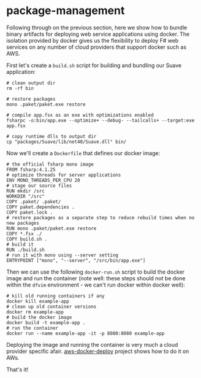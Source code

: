 # package-management

Following through on the previous section, here we show how to bundle binary artifacts for deploying web service applications using docker. The isolation provided by docker gives us the flexibility to deploy F# web services on any number of cloud providers that support docker such as AWS.

First let's create a `build.sh` script for building and bundling our Suave application:


```
# clean output dir
rm -rf bin

# restore packages
mono .paket/paket.exe restore

# compile app.fsx as an exe with optimizations enabled                        
fsharpc -o:bin/app.exe --optimize+ --debug- --tailcalls+ --target:exe app.fsx                                                      

# copy runtime dlls to output dir                                             
cp "packages/Suave/lib/net40/Suave.dll" bin/
```

Now we'll create a `Dockerfile` that defines our docker image:


```
# the official fsharp mono image
FROM fsharp:4.1.25
# optimize threads for server applications
ENV MONO_THREADS_PER_CPU 20
# stage our source files
RUN mkdir /src
WORKDIR "/src"
COPY .paket/ .paket/
COPY paket.dependencies .
COPY paket.lock .
# restore packages as a separate step to reduce rebuild times when no new packages
RUN mono .paket/paket.exe restore
COPY *.fsx ./
COPY build.sh .
# build it
RUN ./build.sh
# run it with mono using --server setting
ENTRYPOINT ["mono", "--server", "/src/bin/app.exe"]
```

Then we can use the following `docker-run.sh` script to build the docker image and run the container (note well: these steps should _not_ be done within the `dfvim` environment - we can't run docker within docker well):


```
# kill old running containers if any
docker kill example-app
# clean up old container versions
docker rm example-app
# build the docker image
docker build -t example-app .
# run the container
docker run --name example-app -it -p 8080:8080 example-app
```

Deploying the image and running the container is very much a cloud provider specific afair. [aws-docker-deploy](https://github.com/relayfoods/aws-docker-deploy) project shows how to do it on AWs.

That's it!
